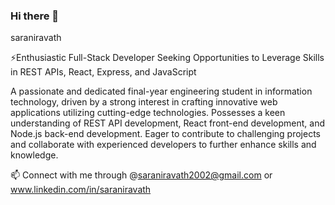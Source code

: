 ### Hi there 👋
saraniravath

⚡Enthusiastic Full-Stack Developer Seeking Opportunities to Leverage Skills in REST APIs, React, Express, and JavaScript

A passionate and dedicated final-year engineering student in information technology, driven by a strong interest in crafting innovative web applications utilizing cutting-edge technologies. Possesses a keen understanding of REST API development, React front-end development, and Node.js back-end development. Eager to contribute to challenging projects and collaborate with experienced developers to further enhance skills and knowledge.

📫 Connect with me through @saraniravath2002@gmail.com  or www.linkedin.com/in/saraniravath



<!--
**saraniravath/saraniravath** is a ✨ _special_ ✨ repository because its `README.md` (this file) appears on your GitHub profile.

Here are some ideas to get you started:

- 🔭 I’m currently working on ...
- 🌱 I’m currently learning ...
- 👯 I’m looking to collaborate on ...
- 🤔 I’m looking for help with ...
- 💬 Ask me about ...
- 📫 How to reach me: ...
- 😄 Pronouns: ...
- ⚡ Fun fact: ...
-->
